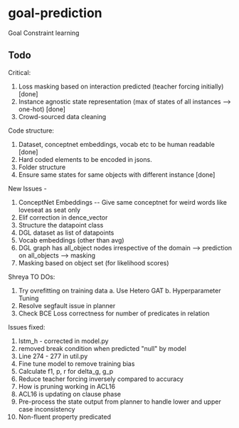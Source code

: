 # goal-prediction
Goal Constraint learning

## Todo
Critical:
1. Loss masking based on interaction predicted (teacher forcing initially) [done]
2. Instance agnostic state representation (max of states of all instances --> one-hot) [done]
3. Crowd-sourced data cleaning 

Code structure:
1. Dataset, conceptnet embeddings, vocab etc to be human readable [done]
2. Hard coded elements to be encoded in jsons.
3. Folder structure
4. Ensure same states for same objects with different instance [done]

New Issues - 
1. ConceptNet Embeddings -- Give same conceptnet for weird words like loveseat as seat only
2. Elif correction in  dence_vector
3. Structure the datapoint class
4. DGL dataset as list of datapoints
5. Vocab embeddings (other than avg)
6. DGL graph has all_object nodes irrespective of the domain --> prediction on all_objects --> masking
6. Masking based on object set (for likelihood scores)

Shreya TO DOs:
1. Try ovrefitting on training data
    a. Use Hetero GAT
    b. Hyperparameter Tuning
2. Resolve segfault issue in planner
3. Check BCE Loss correctness for number of predicates in relation

Issues fixed:
1. lstm_h - corrected in model.py
2. removed break condition when predicted "null" by model
3. Line 274 -  277 in util.py
4. Fine tune model to remove training bias
5. Calculate f1, p, r for delta_g, g_p
6. Reduce teacher forcing inversely compared to accuracy
7. How is pruning working in ACL16
8. ACL16 is updating on clause phase
9. Pre-process the state output from planner to handle lower and upper case inconsistency
10. Non-fluent property predicated

